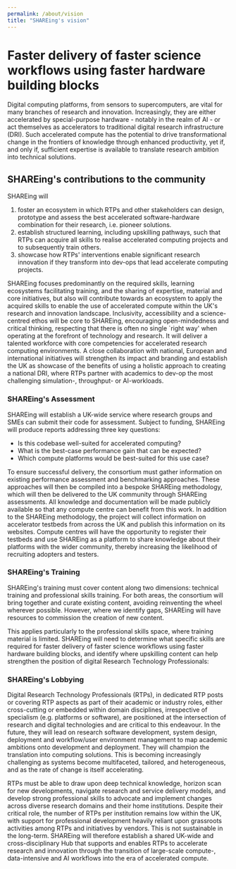 ```yaml
---
permalink: /about/vision
title: "SHAREing's vision"
---
```



# Faster delivery of faster science workflows using faster hardware building blocks

Digital computing platforms, from sensors to 
supercomputers, are vital for many branches of research and innovation.
Increasingly, they are either accelerated by special-purpose hardware - notably in the realm of AI - or act themselves as accelerators to traditional digital research infrastructure (DRI).
Such accelerated compute has the potential to drive 
transformational change in the frontiers of knowledge through enhanced 
productivity, yet if, and only if, sufficient expertise is available to
translate research ambition into technical solutions. 


## SHAREing's contributions to the community


SHAREing will

1. foster an ecosystem in which RTPs and other stakeholders can design, prototype and assess the best accelerated software-hardware combination for their research, i.e. pioneer solutions.
2. establish structured learning, including upskilling pathways, such that RTPs can acquire all skills to realise accelerated computing projects and to subsequently train others.
3. showcase how RTPs' interventions enable significant research innovation if they transform into dev-ops that lead accelerate computing projects.

SHAREing focuses predominantly on the required skills, learning ecosystems facilitating training, and the sharing of
expertise, material and core initiatives,
but also will contribute towards an ecosystem to apply the acquired skills to enable the use of accelerated compute within the UK's research and innovation landscape.
Inclusivity, accessibility and a science-centred ethos will be core to SHAREing, encouraging 
open-mindedness and critical thinking, respecting that there is 
often no single `right way' when operating at the forefront of technology and
research.
It will deliver a talented workforce with core competencies for 
accelerated research computing environments.
A close collaboration with national, European and international initiatives will 
strengthen its impact and branding and establish the UK as showcase of the benefits of using a holistic approach to creating a national DRI, where RTPs partner with academics to dev-op the most challenging simulation-, throughput- or AI-workloads.


### SHAREing's Assessment


SHAREing will establish a UK-wide service where research groups and SMEs can submit their code for assessment. 
Subject to funding, SHAREing will produce reports addressing three key questions: 

- Is this codebase well-suited for accelerated computing? 
- What is the best-case performance gain that can be expected? 
- Which compute platforms would be best-suited for this use case?

To ensure successful delivery, the consortium must gather information on existing performance assessment and benchmarking approaches. 
These approaches will then be compiled into a bespoke SHAREing methodology, which will then be delivered to the UK community through SHAREing assessments. 
All knowledge and documentation will be made publicly available so that any compute centre can benefit from this work.
In addition to the SHAREing methodology, the project will collect information on accelerator testbeds from across the UK and publish this information on its websites. 
Compute centres will have the opportunity to register their testbeds and use SHAREing as a platform to share knowledge about their platforms with the wider community, thereby increasing the likelihood of recruiting adopters and testers.



### SHAREing's Training


SHAREing's training must cover content along two dimensions: technical training and professional skills training. 
For both areas, the consortium will bring together and curate existing content, avoiding reinventing the wheel wherever possible. 
However, where we identify gaps, SHAREing will have resources to commission the creation of new content.


This applies particularly to the professional skills space, where training material is limited. 
SHAREing will need to determine what specific skills are required for faster delivery of faster science workflows using faster hardware building blocks, and identify where upskilling content can help strengthen the position of digital Research Technology Professionals:



### SHAREing's Lobbying


Digital Research Technology Professionals (RTPs), in dedicated RTP posts or covering RTP aspects as part of their academic or industry roles, either cross-cutting or embedded within domain disciplines, irrespective of specialism (e.g. platforms or software),
are positioned at the intersection of research and digital technologies 
and are critical to this endeavour.
In the future, they will lead on research software development, system design, deployment
and workflow/user environment management to map academic ambitions onto development and deployment.
They will champion the translation into computing solutions.
This is
becoming increasingly challenging as systems become multifaceted, tailored, 
and heterogeneous, and as the rate of change is itself accelerating.


RTPs must be able to draw upon deep technical 
knowledge, horizon scan for new developments, navigate research and service 
delivery models, and develop strong professional skills to advocate and 
implement changes across diverse research domains and their home 
institutions. 
Despite their critical role, the
number of RTPs per institution remains low within the UK, with support for professional development heavily 
reliant upon grassroots activities among RTPs and initiatives by vendors. This
is not sustainable in the long-term.
SHAREing will therefore establish a shared UK-wide and cross-disciplinary Hub that supports and enables RTPs to accelerate 
research and innovation through the transition of large-scale 
compute-, data-intensive and AI workflows into the era of accelerated compute.
